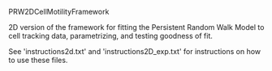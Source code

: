 PRW2DCellMotilityFramework

2D version of the framework for fitting the Persistent Random Walk Model to cell tracking data, parametrizing, and testing goodness of fit.


See 'instructions2d.txt' and 'instructions2D_exp.txt' for instructions on how to use these files.
